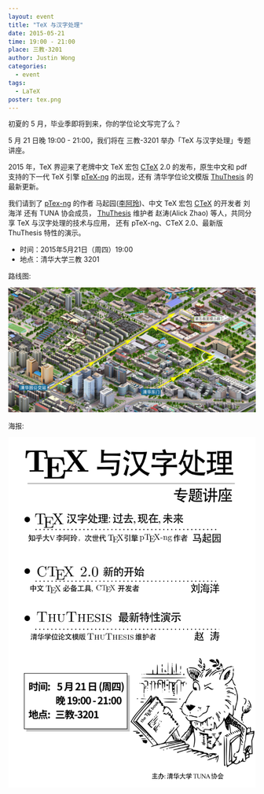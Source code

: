 ```yaml
---
layout: event
title: "TeX 与汉字处理"
date: 2015-05-21
time: 19:00 - 21:00
place: 三教-3201
author: Justin Wong
categories:
  - event
tags:
  - LaTeX
poster: tex.png
---
```


初夏的 5 月，毕业季即将到来，你的学位论文写完了么？

5 月 21 日晚 19:00 - 21:00，我们将在 三教-3201 举办「TeX 与汉字处理」专题讲座。

2015 年，TeX 界迎来了老牌中文 TeX 宏包 [CTeX](ctex) 2.0 的发布，原生中文和 pdf 支持的下一代 TeX 引擎 [pTeX-ng](pTex-ng) 的出现，还有
清华学位论文模版 [ThuThesis](ThuThesis) 的最新更新。

我们请到了 [pTex-ng](pTex-ng) 的作者 马起园([李阿玲](http://www.zhihu.com/people/li-a-ling))、中文 TeX 宏包 [CTeX](ctex) 的开发者 刘海洋 还有 TUNA 协会成员，
[ThuThesis](ThuThesis) 维护者 赵涛(Alick Zhao) 等人，共同分享 TeX 与汉字处理的技术与应用，
还有 pTeX-ng、CTeX 2.0、最新版 ThuThesis 特性的演示。

- 时间：2015年5月21日（周四）19:00
- 地点：清华大学三教 3201

[ctex]: https://github.com/ctex-org/ctex-kit
[pTeX-ng]: https://github.com/clerkma/ptex-ng
[ThuThesis]: https://github.com/xueruini/thuthesis

<!--more-->

路线图:

![](/assets/img/events/map_t3.png)

海报:

![](/assets/img/events/tex.png)
